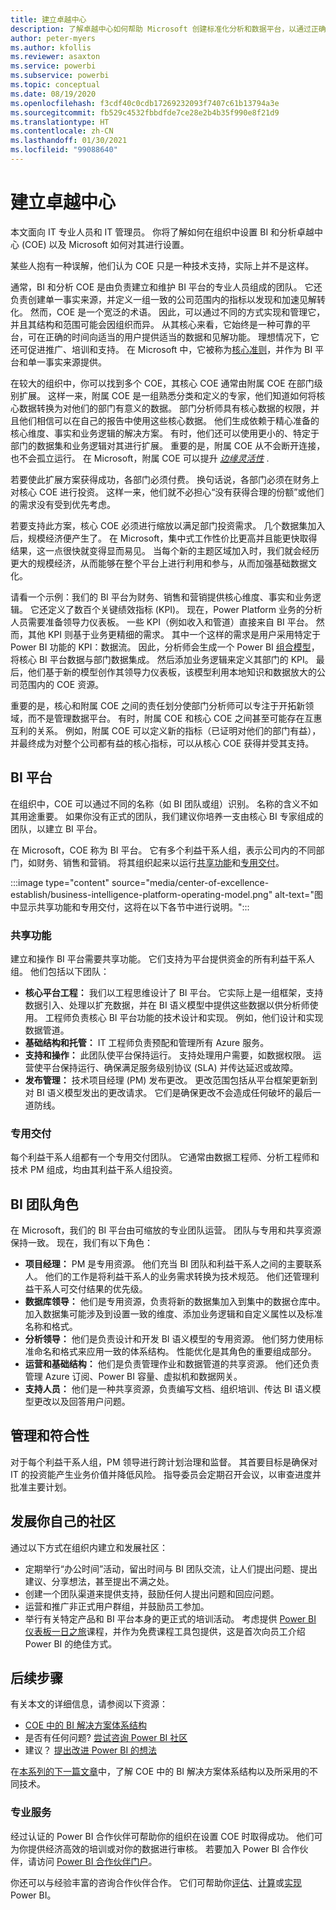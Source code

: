 ```yaml
---
title: 建立卓越中心
description: 了解卓越中心如何帮助 Microsoft 创建标准化分析和数据平台，以通过正确的操作模型、利益干系人参与以及共享和专用投资来发现见解。
author: peter-myers
ms.author: kfollis
ms.reviewer: asaxton
ms.service: powerbi
ms.subservice: powerbi
ms.topic: conceptual
ms.date: 08/19/2020
ms.openlocfilehash: f3cdf40c0cdb17269232093f7407c61b13794a3e
ms.sourcegitcommit: fb529c4532fbbdfde7ce28e2b4b35f990e8f21d9
ms.translationtype: HT
ms.contentlocale: zh-CN
ms.lasthandoff: 01/30/2021
ms.locfileid: "99088640"
---
```

# <a name="establish-a-center-of-excellence"></a>建立卓越中心

本文面向 IT 专业人员和 IT 管理员。 你将了解如何在组织中设置 BI 和分析卓越中心 (COE) 以及 Microsoft 如何对其进行设置。

某些人抱有一种误解，他们认为 COE 只是一种技术支持，实际上并不是这样。

通常，BI 和分析 COE 是由负责建立和维护 BI 平台的专业人员组成的团队。 它还负责创建单一事实来源，并定义一组一致的公司范围内的指标以发现和加速见解转化。 然而，COE 是一个宽泛的术语。 因此，可以通过不同的方式实现和管理它，并且其结构和范围可能会因组织而异。 从其核心来看，它始终是一种可靠的平台，可在正确的时间向适当的用户提供适当的数据和见解功能。 理想情况下，它还可促进推广、培训和支持。 在 Microsoft 中，它被称为[核心准则](center-of-excellence-microsoft-business-intelligence-transformation.md#discipline-at-the-core)，并作为 BI 平台和单一事实来源提供。

在较大的组织中，你可以找到多个 COE，其核心 COE 通常由附属 COE 在部门级别扩展。 这样一来，附属 COE 是一组熟悉分类和定义的专家，他们知道如何将核心数据转换为对他们的部门有意义的数据。 部门分析师具有核心数据的权限，并且他们相信可以在自己的报告中使用这些核心数据。 他们生成依赖于精心准备的核心维度、事实和业务逻辑的解决方案。 有时，他们还可以使用更小的、特定于部门的数据集和业务逻辑对其进行扩展。 重要的是，附属 COE 从不会断开连接，也不会孤立运行。 在 Microsoft，附属 COE 可以提升 _[边缘灵活性](center-of-excellence-microsoft-business-intelligence-transformation.md#flexibility-at-the-edge)_ .

若要使此扩展方案获得成功，各部门必须付费。 换句话说，各部门必须在财务上对核心 COE 进行投资。 这样一来，他们就不必担心“没有获得合理的份额”或他们的需求没有受到优先考虑。

若要支持此方案，核心 COE 必须进行缩放以满足部门投资需求。 几个数据集加入后，规模经济便产生了。 在 Microsoft，集中式工作性价比更高并且能更快取得结果，这一点很快就变得显而易见。 当每个新的主题区域加入时，我们就会经历更大的规模经济，从而能够在整个平台上进行利用和参与，从而加强基础数据文化。

请看一个示例：我们的 BI 平台为财务、销售和营销提供核心维度、事实和业务逻辑。 它还定义了数百个关键绩效指标 (KPI)。 现在，Power Platform 业务的分析人员需要准备领导力仪表板。 一些 KPI（例如收入和管道）直接来自 BI 平台。 然而，其他 KPI 则基于业务更精细的需求。 其中一个这样的需求是用户采用特定于 Power BI 功能的 KPI：数据流。 因此，分析师会生成一个 Power BI [组合模型](composite-model-guidance.md)，将核心 BI 平台数据与部门数据集成。 然后添加业务逻辑来定义其部门的 KPI。 最后，他们基于新的模型创作其领导力仪表板，该模型利用本地知识和数据放大的公司范围内的 COE 资源。

重要的是，核心和附属 COE 之间的责任划分使部门分析师可以专注于开拓新领域，而不是管理数据平台。 有时，附属 COE 和核心 COE 之间甚至可能存在互惠互利的关系。 例如，附属 COE 可以定义新的指标（已证明对他们的部门有益），并最终成为对整个公司都有益的核心指标，可以从核心 COE 获得并受其支持。

## <a name="bi-platform"></a>BI 平台

在组织中，COE 可以通过不同的名称（如 BI 团队或组）识别。 名称的含义不如其用途重要。 如果你没有正式的团队，我们建议你培养一支由核心 BI 专家组成的团队，以建立 BI 平台。

在 Microsoft，COE 称为 BI 平台。 它有多个利益干系人组，表示公司内的不同部门，如财务、销售和营销。 将其组织起来以运行[共享功能](#shared-capabilities)和[专用交付](#dedicated-deliveries)。

:::image type="content" source="media/center-of-excellence-establish/business-intelligence-platform-operating-model.png" alt-text="图中显示共享功能和专用交付，这将在以下各节中进行说明。":::

### <a name="shared-capabilities"></a>共享功能

建立和操作 BI 平台需要共享功能。 它们支持为平台提供资金的所有利益干系人组。 他们包括以下团队：

- **核心平台工程：** 我们以工程思维设计了 BI 平台。 它实际上是一组框架，支持数据引入、处理以扩充数据，并在 BI 语义模型中提供这些数据以供分析师使用。 工程师负责核心 BI 平台功能的技术设计和实现。 例如，他们设计和实现数据管道。
- **基础结构和托管：** IT 工程师负责预配和管理所有 Azure 服务。
- **支持和操作：** 此团队使平台保持运行。 支持处理用户需要，如数据权限。 运营使平台保持运行、确保满足服务级别协议 (SLA) 并传达延迟或故障。
- **发布管理：** 技术项目经理 (PM) 发布更改。 更改范围包括从平台框架更新到对 BI 语义模型发出的更改请求。 它们是确保更改不会造成任何破坏的最后一道防线。

### <a name="dedicated-deliveries"></a>专用交付

每个利益干系人组都有一个专用交付团队。 它通常由数据工程师、分析工程师和技术 PM 组成，均由其利益干系人组投资。

## <a name="bi-team-roles"></a>BI 团队角色

在 Microsoft，我们的 BI 平台由可缩放的专业团队运营。 团队与专用和共享资源保持一致。 现在，我们有以下角色：

- **项目经理：** PM 是专用资源。 他们充当 BI 团队和利益干系人之间的主要联系人。 他们的工作是将利益干系人的业务需求转换为技术规范。 他们还管理利益干系人可交付结果的优先级。
- **数据库领导：** 他们是专用资源，负责将新的数据集加入到集中的数据仓库中。 加入数据集可能涉及到设置一致的维度、添加业务逻辑和自定义属性以及标准名称和格式。
- **分析领导：** 他们是负责设计和开发 BI 语义模型的专用资源。 他们努力使用标准命名和格式来应用一致的体系结构。 性能优化是其角色的重要组成部分。
- **运营和基础结构：** 他们是负责管理作业和数据管道的共享资源。 他们还负责管理 Azure 订阅、Power BI 容量、虚拟机和数据网关。
- **支持人员：** 他们是一种共享资源，负责编写文档、组织培训、传达 BI 语义模型更改以及回答用户问题。

## <a name="governance-and-compliance"></a>管理和符合性

对于每个利益干系人组，PM 领导进行跨计划治理和监督。 其首要目标是确保对 IT 的投资能产生业务价值并降低风险。 指导委员会定期召开会议，以审查进度并批准主要计划。

## <a name="grow-your-own-community"></a>发展你自己的社区

通过以下方式在组织内建立和发展社区：

- 定期举行“办公时间”活动，留出时间与 BI 团队交流，让人们提出问题、提出建议、分享想法，甚至提出不满之处。
- 创建一个团队渠道来提供支持，鼓励任何人提出问题和回应问题。
- 运营和推广非正式用户群组，并鼓励员工参加。
- 举行有关特定产品和 BI 平台本身的更正式的培训活动。 考虑提供 [Power BI 仪表板一日之旅](https://powerbi.microsoft.com/diad/)课程，并作为免费课程工具包提供，这是首次向员工介绍 Power BI 的绝佳方式。

## <a name="next-steps"></a>后续步骤

有关本文的详细信息，请参阅以下资源：

- [COE 中的 BI 解决方案体系结构](center-of-excellence-business-intelligence-solution-architecture.md)
- 是否有任何问题? [尝试咨询 Power BI 社区](https://community.powerbi.com/)
- 建议？ [提出改进 Power BI 的想法](https://ideas.powerbi.com/)

在[本系列的下一篇文章](center-of-excellence-business-intelligence-solution-architecture.md)中，了解 COE 中的 BI 解决方案体系结构以及所采用的不同技术。

### <a name="professional-services"></a>专业服务

经过认证的 Power BI 合作伙伴可帮助你的组织在设置 COE 时取得成功。 他们可为你提供经济高效的培训或对你的数据进行审核。 若要加入 Power BI 合作伙伴，请访问 [Power BI 合作伙伴门户](https://powerbi.microsoft.com/partners/)。

你还可以与经验丰富的咨询合作伙伴合作。 它们可帮助你[评估](https://appsource.microsoft.com/marketplace/consulting-services?product=power-bi&serviceType=assessment&country=ALL&region=ALL)、[计算](https://appsource.microsoft.com/marketplace/consulting-services?product=power-bi&serviceType=proof-of-concept&country=ALL&region=ALL)或[实现](https://appsource.microsoft.com/marketplace/consulting-services?product=power-bi&serviceType=implementation&country=ALL&region=ALL&page=1) Power BI。

